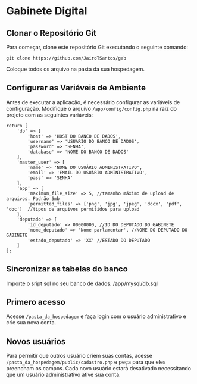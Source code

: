 # Gabinete Digital

## Clonar o Repositório Git

Para começar, clone este repositório Git executando o seguinte comando:

```
git clone https://github.com/JairoTSantos/gab
```
Coloque todos os arquivo na pasta da sua hospedagem.


## Configurar as Variáveis de Ambiente

Antes de executar a aplicação, é necessário configurar as variáveis de configuração. Modifique o arquivo `/app/config/config.php` na raiz do projeto com as seguintes variáveis:

```
return [
    'db' => [
        'host' => 'HOST DO BANCO DE DADOS',
        'username' => 'USUARIO DO BANCO DE DADOS',
        'password' => 'SENHA',
        'database' => 'NOME DO BANCO DE DADOS'
    ],
    'master_user' => [
        'name' => 'NOME DO USUÁRIO ADMINISTRATIVO',
        'email' => 'EMAIL DO USUÁRIO ADMINISTRATIVO',
        'pass' => 'SENHA'
    ],
    'app' => [
        'maximum_file_size' => 5, //tamanho máximo de upload de arquivos. Padrão 5mb
        'permitted_files' => ['png', 'jpg', 'jpeg', 'docx', 'pdf', 'doc']  //tipos de arquivos permitidos para upload
    ],
    'deputado' => [
        'id_deputado' => 00000000, //ID DO DEPUTADO DO GABINETE 
        'nome_deputado' => 'Nome parlamentar', //NOME DO DEPUTADO DO GABINETE
        'estado_deputado' => 'XX' //ESTADO DO DEPUTADO
    ]
];
```
## Sincronizar as tabelas do banco
Importe o sript sql no seu banco de dados. /app/mysql/db.sql


## Primero acesso

Acesse `/pasta_da_hospedagem` e faça login com o usuário administrativo e crie sua nova conta.

## Novos usuários

Para permitir que outros usuário criem suas contas, acesse `/pasta_da_hospedagem/public/cadastro.php` e peça para que eles preencham os campos. Cada novo usuário estará desativado necessitando que um usuário administrativo ative sua conta.